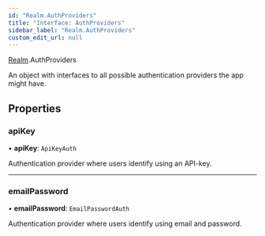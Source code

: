 ```yaml
---
id: "Realm.AuthProviders"
title: "Interface: AuthProviders"
sidebar_label: "Realm.AuthProviders"
custom_edit_url: null
---
```


[Realm](../namespaces/Realm).AuthProviders

An object with interfaces to all possible authentication providers the app might have.

## Properties

### apiKey

• **apiKey**: `ApiKeyAuth`

Authentication provider where users identify using an API-key.

___

### emailPassword

• **emailPassword**: `EmailPasswordAuth`

Authentication provider where users identify using email and password.

